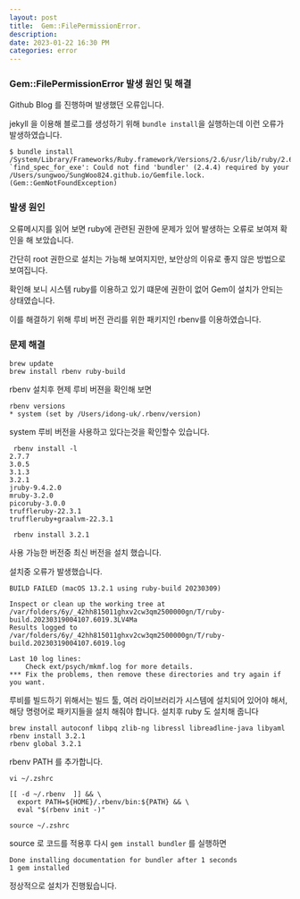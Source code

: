 ```yaml
---
layout: post  
title:  Gem::FilePermissionError.
description:  
date: 2023-01-22 16:30 PM  
categories: error
---
```


### Gem::FilePermissionError 발생 원인 및 해결

Github Blog 를 진행하며 발생했던 오류입니다.

jekyll 을 이용해 블로그를 생성하기 위해 `bundle install`을 실행하는데 이런 오류가 발생하였습니다.

```console
$ bundle install
/System/Library/Frameworks/Ruby.framework/Versions/2.6/usr/lib/ruby/2.6.0/rubygems.rb:283:in 
`find_spec_for_exe': Could not find 'bundler' (2.4.4) required by your 
/Users/sungwoo/SungWoo824.github.io/Gemfile.lock. (Gem::GemNotFoundException)
```

### 발생 원인
오류메시지를 읽어 보면 ruby에 관련된 권한에 문제가 있어 발생하는 오류로 보여져 확인을 해 보았습니다.

간단히 root 권한으로 설치는 가능해 보여지지만, 보안상의 이유로 좋지 않은 방법으로 보여집니다.

확인해 보니 시스템 ruby를 이용하고 있기 떄문에 권한이 없어 Gem이 설치가 안되는 상태였습니다.

이를 해결하기 위해 루비 버전 관리를 위한 패키지인 rbenv를 이용하였습니다.

### 문제 해결

```console
brew update
brew install rbenv ruby-build
```

rbenv 설치후 현제 루비 버젼을 확인해 보면

```console
rbenv versions
* system (set by /Users/idong-uk/.rbenv/version)
```

system 루비 버전을 사용하고 있다는것을 확인할수 있습니다.

```console
 rbenv install -l
2.7.7
3.0.5
3.1.3
3.2.1
jruby-9.4.2.0
mruby-3.2.0
picoruby-3.0.0
truffleruby-22.3.1
truffleruby+graalvm-22.3.1

 rbenv install 3.2.1
```
사용 가능한 버전중 최신 버전을 설치 했습니다.

설치중 오류가 발생했습니다.
```console
BUILD FAILED (macOS 13.2.1 using ruby-build 20230309)

Inspect or clean up the working tree at /var/folders/6y/_42hh815011ghxv2cw3qm2500000gn/T/ruby-build.20230319004107.6019.3LV4Ma
Results logged to /var/folders/6y/_42hh815011ghxv2cw3qm2500000gn/T/ruby-build.20230319004107.6019.log

Last 10 log lines:
	Check ext/psych/mkmf.log for more details.
*** Fix the problems, then remove these directories and try again if you want.
```

루비를 빌드하기 위해서는 빌드 툴, 여러 라이브러리가 시스템에 설치되어 있어야 해서, 해당 명령어로 패키지들을 설치 해줘야 합니다.
설치후 ruby 도 설치해 줍니다
```console
brew install autoconf libpq zlib-ng libressl libreadline-java libyaml
rbenv install 3.2.1
rbenv global 3.2.1
```

rbenv PATH 를 추가합니다.

```console
vi ~/.zshrc
```

```console
[[ -d ~/.rbenv  ]] && \
  export PATH=${HOME}/.rbenv/bin:${PATH} && \
  eval "$(rbenv init -)"
```

```console
source ~/.zshrc
```

source 로 코드를 적용후 다시 `gem install bundler` 를 실행하면

```console
Done installing documentation for bundler after 1 seconds
1 gem installed
```
정상적으로 설치가 진행됬습니다.